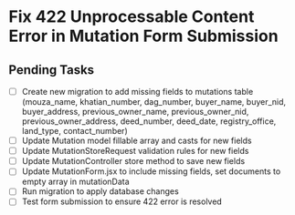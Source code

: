 # Fix 422 Unprocessable Content Error in Mutation Form Submission

## Pending Tasks
- [ ] Create new migration to add missing fields to mutations table (mouza_name, khatian_number, dag_number, buyer_name, buyer_nid, buyer_address, previous_owner_name, previous_owner_nid, previous_owner_address, deed_number, deed_date, registry_office, land_type, contact_number)
- [ ] Update Mutation model fillable array and casts for new fields
- [ ] Update MutationStoreRequest validation rules for new fields
- [ ] Update MutationController store method to save new fields
- [ ] Update MutationForm.jsx to include missing fields, set documents to empty array in mutationData
- [ ] Run migration to apply database changes
- [ ] Test form submission to ensure 422 error is resolved

